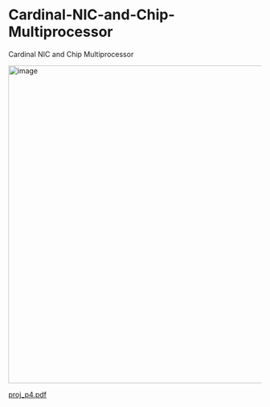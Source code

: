 # Cardinal-NIC-and-Chip-Multiprocessor
Cardinal NIC and Chip Multiprocessor

<img width="632" alt="image" src="https://user-images.githubusercontent.com/66343787/142299481-5925eb17-acc3-4a33-b71e-bb8267663045.png">


[proj_p4.pdf](https://github.com/jiru1997/Cardinal-NIC-and-Chip-Multiprocessor-/files/7558659/proj_p4.pdf)
